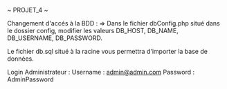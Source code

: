~ PROJET_4 ~
 
Changement d'accés à la BDD :
    =>  Dans le fichier dbConfig.php situé dans le dossier config,
        modifier les valeurs DB_HOST, DB_NAME, DB_USERNAME, DB_PASSWORD.

Le fichier db.sql situé à la racine vous permettra d'importer la base de données.

Login Administrateur : 
    Username : admin@admin.com
    Password : AdminPassword
